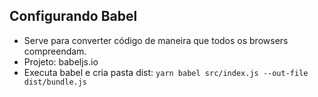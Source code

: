 ## Configurando Babel

- Serve para converter código de maneira que todos os browsers compreendam.
- Projeto: babeljs.io
- Executa babel e cria pasta dist: `yarn babel src/index.js --out-file dist/bundle.js`

